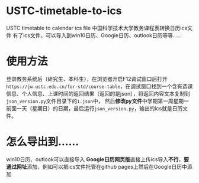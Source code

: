 # USTC-timetable-to-ics
USTC timetable to calendar ics file 中国科学技术大学教务课程表转换日历ics文件
有了ics文件，可以导入到win10日历、Google日历、outlook日历等等……

# 使用方法
登录教务系统后（研究生、本科生），在浏览器开启F12调试窗口后打开```https://jw.ustc.edu.cn/for-std/course-table```，在调试窗口找到一个含有选课信息、个人信息、上课时间的返回结果（返回的是json），将返回内容文本复制到```json_version.py```文件目录下的```1.json```中，
然后**修改py文件**中学期第一周星期一前面一天（星期日）的日期，最后运行```json_version.py```，输出的ics就是日历文件。

# 怎么导出到……
win10日历、outlook可以直接导入
**Google日历网页版**直接上传ics导入**不行**，**要通过网址**添加，例如可以把ics文件托管在github pages上然后在Google日历中添加
